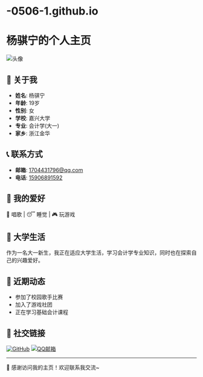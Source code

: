 # -0506-1.github.io
# 杨骐宁的个人主页

![头像](https://avatars.githubusercontent.com/u/YOUR_USER_ID)

## 🎀 关于我

- **姓名**: 杨骐宁
- **年龄**: 19岁
- **性别**: 女
- **学校**: 嘉兴大学
- **专业**: 会计学(大一)
- **家乡**: 浙江金华

## 📞 联系方式

- **邮箱**: [1704431796@qq.com](mailto:1704431796@qq.com)
- **电话**: [15906891592](tel:15906891592)

## 💖 我的爱好

🎤 唱歌 | 😴 睡觉 | 🎮 玩游戏

## 🌟 大学生活

作为一名大一新生，我正在适应大学生活，学习会计学专业知识，同时也在探索自己的兴趣爱好。

## 📅 近期动态

- 参加了校园歌手比赛
- 加入了游戏社团
- 正在学习基础会计课程

## 📱 社交链接

[![GitHub](https://img.shields.io/badge/GitHub-杨骐宁-pink?logo=github)](https://github.com/YOUR_USERNAME)
[![QQ邮箱](https://img.shields.io/badge/QQ邮箱-1704431796@qq.com-blue?logo=mail.ru)](mailto:1704431796@qq.com)

---

🦄 感谢访问我的主页！欢迎联系我交流~
